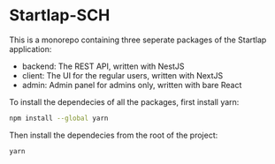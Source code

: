 # Startlap-SCH

This is a monorepo containing three seperate packages of the Startlap application:

- backend: The REST API, written with NestJS
- client: The UI for the regular users, written with NextJS
- admin: Admin panel for admins only, written with bare React

To install the dependecies of all the packages, first install yarn:

```bash
npm install --global yarn
```

Then install the dependecies from the root of the project:

```bash
yarn
```
